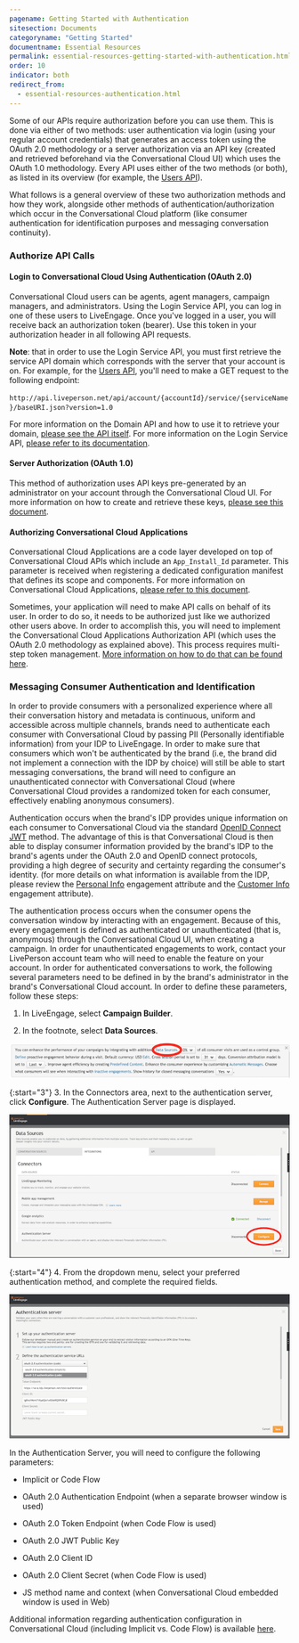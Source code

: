 ```yaml
---
pagename: Getting Started with Authentication
sitesection: Documents
categoryname: "Getting Started"
documentname: Essential Resources
permalink: essential-resources-getting-started-with-authentication.html
order: 10
indicator: both
redirect_from:
  - essential-resources-authentication.html
---
```


Some of our APIs require authorization before you can use them. This is done via either of two methods: user authentication via login (using your regular account credentials) that generates an access token using the OAuth 2.0 methodology or a server authorization via an API key (created and retrieved beforehand via the Conversational Cloud UI) which uses the OAuth 1.0 methodology. Every API uses either of the two methods (or both), as listed in its overview (for example, the [Users API](/users-api-overview.html#getting-started)).

What follows is a general overview of these two authorization methods and how they work, alongside other methods of authentication/authorization which occur in the Conversational Cloud platform (like consumer authentication for identification purposes and messaging conversation continuity).

### Authorize API Calls

#### Login to Conversational Cloud Using Authentication (OAuth 2.0)

Conversational Cloud users can be agents, agent managers, campaign managers, and administrators. Using the Login Service API, you can log in one of these users to LiveEngage. Once you've logged in a user, you will receive back an authorization token (bearer). Use this token in your authorization header in all following API requests.

**Note**: that in order to use the Login Service API, you must first retrieve the service API domain which corresponds with the server that your account is on. For example, for the [Users API](/users-api-overview.html), you'll need to make a GET request to the following endpoint:

`http://api.liveperson.net/api/account/{accountId}/service/{serviceName}/baseURI.json?version=1.0`

For more information on the Domain API and how to use it to retrieve your domain, [please see the API itself](/retrieve-api-domains-using-the-domain-api.html). For more information on the Login Service API, [please refer to its documentation](/login-service-api-overview.html).

#### Server Authorization (OAuth 1.0)

This method of authorization uses API keys pre-generated by an administrator on your account through the Conversational Cloud UI. For more information on how to create and retrieve these keys, [please see this document](/retrieve-api-keys-create-a-new-api-key.html).

#### Authorizing Conversational Cloud Applications

Conversational Cloud Applications are a code layer developed on top of Conversational Cloud APIs which include an `App_Install_Id` parameter. This parameter is received when registering a dedicated configuration manifest that defines its scope and components. For more information on Conversational Cloud Applications, [please refer to this document](/liveengage-applications-what-is-a-liveengage-application.html).

Sometimes, your application will need to make API calls on behalf of its user. In order to do so, it needs to be authorized just like we authorized other users above. In order to accomplish this, you will need to implement the Conversational Cloud Applications Authorization API (which uses the OAuth 2.0 methodology as explained above). This process requires multi-step token management. [More information on how to do that can be found here](/authorizing-liveengage-applications-overview.html).

### Messaging Consumer Authentication and Identification

In order to provide consumers with a personalized experience where all their conversation history and metadata is continuous, uniform and accessible across multiple channels, brands need to authenticate each consumer with Conversational Cloud by passing PII (Personally identifiable information) from your IDP to LiveEngage. In order to make sure that consumers which won't be authenticated by the brand (i.e, the brand did not implement a connection with the IDP by choice) will still be able to start messaging conversations, the brand will need to configure an unauthenticated connector with Conversational Cloud (where Conversational Cloud provides a randomized token for each consumer, effectively enabling anonymous consumers).

Authentication occurs when the brand's IDP provides unique information on each consumer to Conversational Cloud via the standard [OpenID Connect JWT](https://www.google.com/url?q=http://openid.net/specs/openid-connect-core-1_0.html%23Authentication&sa=D&source=hangouts&ust=1535458465656000&usg=AFQjCNFixAiu0EoD1vIh2UHsr4am6nLhkQ) method. The advantage of this is that Conversational Cloud is then able to display consumer information provided by the brand's IDP to the brand's agents under the OAuth 2.0 and OpenID connect protocols, providing a high degree of security and certainty regarding the consumer's identity. (for more details on what information is available from the IDP, please review the [Personal Info](https://developers.liveperson.com/data-messaging-interactions-appendix.html#personalinfo) engagement attribute and the [Customer Info](https://www.google.com/url?q=https://developers.liveperson.com/data-messaging-interactions-appendix.html%23customerinfo&sa=D&source=hangouts&ust=1535458435619000&usg=AFQjCNF9chrjT20gNhb-ifQS2yMUBx7arw) engagement attribute).

The authentication process occurs when the consumer opens the conversation window by interacting with an engagement. Because of this, every engagement is defined as authenticated or unauthenticated (that is, anonymous) through the Conversational Cloud UI, when creating a campaign. In order for unauthenticated engagements to work, contact your LivePerson account team who will need to enable the feature on your account. In order for authenticated conversations to work, the following several parameters need to be defined in by the brand's administrator in the brand's Conversational Cloud account. In order to define these parameters, follow these steps:

1. In LiveEngage, select **Campaign Builder**.

2. In the footnote, select **Data Sources**.

![Data Sources](img/data-sources.png)

{:start="3"}
3. In the Connectors area, next to the authentication server, click **Configure**. The Authentication Server page is displayed.

![Configure Server](img/configure-server.png)

{:start="4"}
4. From the dropdown menu, select your preferred authentication method, and complete the required fields.

![Authentication Server](img/authserver.png)

In the Authentication Server, you will need to configure the following parameters:

* Implicit or Code Flow

* OAuth 2.0 Authentication Endpoint (when a separate browser window is used)

* OAuth 2.0 Token Endpoint (when Code Flow is used)

* OAuth 2.0 JWT Public Key

* OAuth 2.0 Client ID

* OAuth 2.0 Client Secret (when Code Flow is used)

* JS method name and context (when Conversational Cloud embedded window is used in Web)

Additional information regarding authentication configuration in Conversational Cloud (including Implicit vs. Code Flow) is available [here](authentication-introduction.html).
